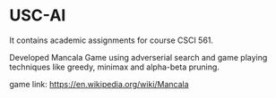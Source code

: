 # USC-AI
It contains academic assignments for course CSCI 561.

Developed Mancala Game using adverserial search and game playing techniques like greedy, minimax and alpha-beta pruning.

game link: https://en.wikipedia.org/wiki/Mancala
